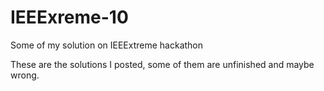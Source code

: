 # IEEExreme-10
Some of my solution on IEEExtreme hackathon

These are the solutions I posted, some of them are unfinished and maybe wrong.
